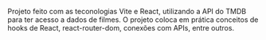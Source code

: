 Projeto feito com as teconologias Vite e React, utilizando a API do TMDB para ter acesso a dados de filmes.
O projeto coloca em prática conceitos de hooks de React, react-router-dom, conexões com APIs, entre outros.